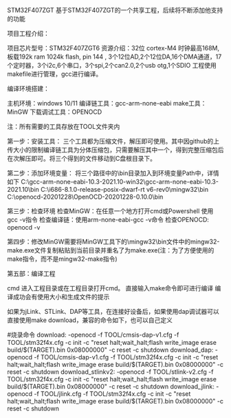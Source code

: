 STM32F407ZGT
基于STM32F407ZGT的一个共享工程，后续将不断添加他支持的功能


项目工程介绍：

项目芯片型号：STM32F407ZGT6
资源介绍：32位 cortex-M4  时钟最高168M, 板载192k ram  1024k flash, pin 144 , 3个12位AD,2个12位DA,16个DMA通道，17个定时器，3个i2c,6个串口，3个spi,2个can2.0,2个usb otg,1个SDIO
工程使用makefile进行管理，gcc进行编译。


编译环境搭建：

主机环境：windows 10/11
编译链工具：gcc-arm-none-eabi
make工具：MinGW
下载调试工具：OPENOCD

注：所有需要的工具存放在TOOL文件夹内

第一步：安装工具：
三个工具都为压缩文件，解压即可使用。其中因github的上传大小的限制编译链工具为分体压缩包，只需要解压其中一个，得到完整压缩包后在次解压即可。将三个得到的文件移动到C盘根目录下。

第二步：添加环境变量：
将三个路径中的\bin目录加入到环境变量Path中，详情如下
C:\gcc-arm-none-eabi-10.3-2021.10-win32\gcc-arm-none-eabi-10.3-2021.10\bin
C:\i686-8.1.0-release-posix-dwarf-rt v6-rev0\mingw32\bin
C:\openocd-20201228\OpenOCD-20201228-0.10.0\bin



第三步：检查环境
检查MinGW：在任意一个地方打开cmd或Powershell 使用gcc -v指令
检查编译链：使用arm-none-eabi-gcc -v命令
检查OPENOCD: openocd -v

第四步：修改MinGW需要将MinGW工具下的\mingw32\bin文件中的mingw32-make.exe文件复制粘贴到当前目录并重名了为make.exe(注：为了方便使用的make指令，而不是mingw32-make指令)


第五部：编译工程

cmd 进入工程目录或在工程目录打开cmd。
直接输入make命令即可进行编译
编译成功会有使用大小和生成文件的提示

如果为jLink、STLink、DAP等工具，在连接好设备后，如果使用dap调试器可以直接使用make download，兼容的命令如下，也可以自己定义

#烧录命令
download:
	-openocd -f TOOL/cmsis-dap-v1.cfg -f TOOL/stm32f4x.cfg -c init -c "reset halt;wait_halt;flash write_image erase build/$(TARGET).bin 0x08000000" -c reset -c shutdown
download_dap:
	-openocd -f TOOL/cmsis-dap-v1.cfg -f TOOL/stm32f4x.cfg -c init -c "reset halt;wait_halt;flash write_image erase build/$(TARGET).bin 0x08000000" -c reset -c shutdown
download_stlinkv2:
	-openocd -f TOOL/stlink-v2.cfg -f TOOL/stm32f4x.cfg -c init -c "reset halt;wait_halt;flash write_image erase build/$(TARGET).bin 0x08000000" -c reset -c shutdown
download_jlink:
	-openocd -f TOOL/jlink.cfg -f TOOL/stm32f4x.cfg -c init -c "reset halt;wait_halt;flash write_image erase build/$(TARGET).bin 0x08000000" -c reset -c shutdown

